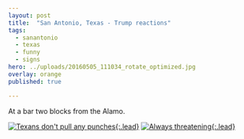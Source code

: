 ```yaml
---
layout: post
title:  "San Antonio, Texas - Trump reactions"
tags:
  - sanantonio
  - texas
  - funny
  - signs
hero: ../uploads/20160505_111034_rotate_optimized.jpg
overlay: orange
published: true

---
```


At a bar two blocks from the Alamo.

[![Texans don't pull any punches](../uploads/20160504_174305_rotate_optimized.jpg){:.lead}](../uploads/20160504_174305_rotate.jpg)
[![Always threatening](../uploads/20160505_111034_rotate_optimized.jpg){:.lead}](../uploads/20160505_111034_rotate.jpg)